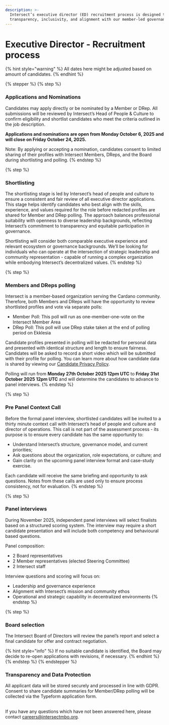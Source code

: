 ```yaml
---
description: >-
  Intersect’s executive director (ED) recruitment process is designed to ensure
  transparency, inclusivity, and alignment with our member-led governance model.
---
```


# Executive Director - Recruitment process

{% hint style="warning" %}
All dates here might be adjusted based on amount of candidates.
{% endhint %}

{% stepper %}
{% step %}
### Applications and Nominations

Candidates may apply directly or be nominated by a Member or DRep. All submissions will be reviewed by Intersect’s Head of People & Culture to confirm eligibility and shortlist candidates who meet the criteria outlined in the job description.

**Applications and nominations are open from Monday October 6, 2025 and will close on Friday October 24, 2025.**&#x20;

Note: By applying or accepting a nomination, candidates consent to limited sharing of their profiles with Intersect Members, DReps, and the Board during shortlisting and polling.
{% endstep %}

{% step %}
### Shortlisting

The shortlisting stage is led by Intersect’s head of people and culture to ensure a consistent and fair review of all executive director applications. This stage helps identify candidates who best align with the skills, experience, and values required for the role before redacted profiles are shared for Member and DRep polling. The approach balances professional suitability with openness to diverse leadership backgrounds, reflecting Intersect’s commitment to transparency and equitable participation in governance.&#x20;

Shortlisting will consider both comparable executive experience and relevant ecosystem or governance backgrounds. We’ll be looking for individuals who can operate at the intersection of strategic leadership and community representation - capable of running a complex organization while embodying Intersect’s decentralized values.
{% endstep %}

{% step %}
### Members and DReps polling

Intersect is a member-based organization serving the Cardano community. Therefore, both Members and DReps will have the opportunity to review shortlisted profiles and vote via separate polls:

* Member Poll: This poll will run as one-member-one-vote on the Intersect Member Area
* DRep Poll: This poll will use DRep stake taken at the end of polling period on Ekklesia

Candidate profiles presented in polling will be redacted for personal data and presented with identical structure and length to ensure fairness. Candidates will be asked to record a short video which will be submitted with their profile for polling. You can learn more about how candidate data is shared by viewing our [Candidate Privacy Policy](../../../legal/policies-and-conditions/intersect-internal-policies/privacy-policy/candidate-privacy-policy.md).&#x20;

Polling will run from **Monday 27th October 2025 12pm UTC** to **Friday 31st October 2025 12pm UTC** and will determine the candidates to advance to panel interviews.
{% endstep %}

{% step %}
### Pre Panel Context Call

Before the formal panel interview, shortlisted candidates will be invited to a thirty minute context call with Intersect’s head of people and culture and director of operations.  This call is not part of the assessment process - its purpose is to ensure every candidate has the same opportunity to:

* Understand Intersect’s structure, governance model, and current priorities;
* Ask questions about the organization, role expectations, or culture; and
* Gain clarity on the upcoming panel interview format and case-study exercise.

Each candidate will receive the same briefing and opportunity to ask questions. Notes from these calls are used only to ensure process consistency, not for evaluation.
{% endstep %}

{% step %}
### Panel interviews

During November 2025, independent panel interviews will select finalists based on a structured scoring system. The interview may require a short candidate presentation and will include both competency and behavioural based questions.&#x20;

&#x20;Panel composition:

* 2 Board representatives
* 2 Member representatives (elected Steering Committee)
* 2 Intersect staff&#x20;

Interview questions and scoring will focus on:

* Leadership and governance experience
* Alignment with Intersect’s mission and community ethos
* Operational and strategic capability in decentralized environments
{% endstep %}

{% step %}
### Board selection

The Intersect Board of Directors will review the panel’s report and select a final candidate for offer and contract negotiation.&#x20;

{% hint style="info" %}
If no suitable candidate is identified, the Board may decide to re-open applications with revisions, if necessary.
{% endhint %}
{% endstep %}
{% endstepper %}

### Transparency and Data Protection

All applicant data will be stored securely and processed in line with GDPR. Consent to share candidate summaries for Member/DRep polling will be collected via the Typeform application form.&#x20;

\
If you have any questions which have not been answered here, please contact [careers@intersectmbo.org](mailto:careers@intersectmbo.org).
